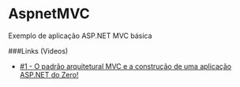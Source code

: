 # AspnetMVC
Exemplo de aplicação ASP.NET MVC básica

###Links (Videos)
* [#1 - O padrão arquitetural MVC e a construção de uma aplicação ASP.NET do Zero!](https://www.youtube.com/watch?v=de94DJSP4kA)
